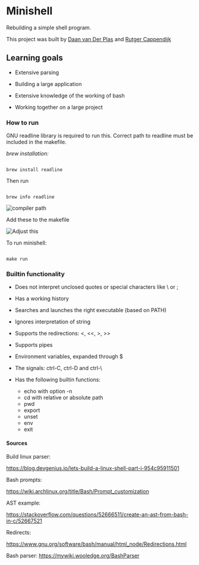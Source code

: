 # Minishell
Rebuilding a simple shell program. 

This project was built by [Daan van Der Plas](www.github.com) and [Rutger Cappendijk](https://github.com/Daanvdplas)

## Learning goals

- Extensive parsing

- Building a large application

- Extensive knowledge of the working of bash

- Working together on a large project

### How to run

GNU readline library is required to run this. Correct path to readline must be included in the makefile.

*brew installation:*

```console

brew install readline

```

Then run

```console

brew info readline

```
![compiler path](https://user-images.githubusercontent.com/2053650/150352713-fc5d9da7-046f-46dc-93ff-593e330235fc.png "Compiler path")

Add these to the makefile

![Adjust this](https://user-images.githubusercontent.com/2053650/150352709-ebf59ce0-e609-44da-9351-1c9ffdd1b445.png "Adjust this in makefile")

To run minishell:

```console

make run

```

### Builtin functionality

- Does not interpret unclosed quotes or special characters like \ or ;

- Has a working history

- Searches and launches the right executable (based on PATH)

- Ignores interpretation of string

- Supports the redirections: <, <<, >, >>

- Supports pipes

- Environment variables, expanded through $

- The signals: ctrl-C, ctrl-D and ctrl-\

- Has the following builtin functions:

	- echo with option -n
	- cd with relative or absolute path
	- pwd
	- export
	- unset
	- env
	- exit

#### Sources

Build linux parser:

https://blog.devgenius.io/lets-build-a-linux-shell-part-i-954c95911501

Bash prompts:

https://wiki.archlinux.org/title/Bash/Prompt_customization

AST example:

https://stackoverflow.com/questions/52666511/create-an-ast-from-bash-in-c/52667521

Redirects:

https://www.gnu.org/software/bash/manual/html_node/Redirections.html

Bash parser:
https://mywiki.wooledge.org/BashParser
